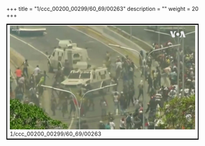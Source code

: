 +++
title = "1/ccc_00200_00299/60_69/00263"
description = ""
weight = 20
+++

<table style="border:2px solid black;max-width:800px;max-height:800px;" 
><tr><td>
<img class="center-fit-jpg"
src="/jpg_/aaa_20190430_NxaOmWaI8sI_00262.jpg">
1/ccc_00200_00299/60_69/00263
</img></td></tr></table>
